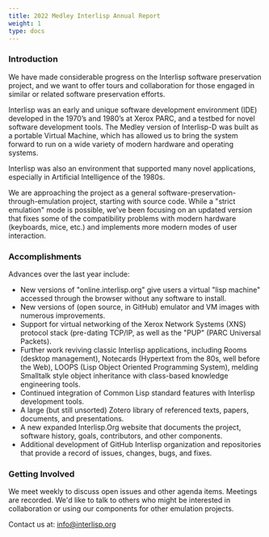 ```yaml
---
title: 2022 Medley Interlisp Annual Report
weight: 1
type: docs
---
```


### Introduction

We have made considerable progress on the Interlisp software preservation project, and we want to offer tours and collaboration for those engaged in similar or related software preservation efforts.

Interlisp was an early and unique software development environment (IDE) developed in the 1970’s and 1980’s at Xerox PARC, and a testbed for novel software development tools. The Medley version of Interlisp-D was built as a portable Virtual Machine, which has allowed us to bring the system forward to run on a wide variety of modern hardware and operating systems.

Interlisp was also an environment that supported many novel applications, especially in Artificial Intelligence of the 1980s.

We are approaching the project as a general software-preservation-through-emulation project, starting with source code. While a "strict emulation" mode is possible, we’ve been focusing on an updated version that fixes some of the compatibility problems with modern hardware (keyboards, mice, etc.) and implements more modern modes of user interaction.

### Accomplishments

Advances over the last year include:

- New versions of "online.interlisp.org" give users a virtual "lisp machine" accessed through the browser without any software to install.
- New versions of (open source, in GitHub) emulator and VM images with numerous improvements.
- Support for virtual networking of the Xerox Network Systems (XNS) protocol stack (pre-dating TCP/IP, as well as the "PUP" (PARC Universal Packets).
- Further work reviving classic Interlisp applications, including Rooms (desktop management), Notecards (Hypertext from the 80s, well before the Web), LOOPS (Lisp Object Oriented Programming System), melding Smalltalk style object inheritance with class-based knowledge engineering tools.
- Continued integration of Common Lisp standard features with Interlisp development tools.
- A large (but still unsorted) Zotero library of referenced texts, papers, documents, and presentations.
- A new expanded Interlisp.Org website that documents the project, software history, goals, contributors, and other components.
- Additional development of GitHub Interlisp organization and repositories that provide a record of issues, changes, bugs, and fixes.

### Getting Involved

We meet weekly to discuss open issues and other agenda items. Meetings are recorded.  We'd like to talk to others who might be interested in collaboration or using our components for other emulation projects.

Contact us at: [info@interlisp.org](mailto:info@interlisp.org)
